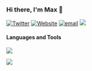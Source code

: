 ### Hi there, I'm **Max** 👋

[![Twitter](https://img.shields.io/badge/Twitter-000000?logo=twitter)](https://twitter.com/mahcks)
[![Website](https://img.shields.io/badge/Website-000000?logo=googlechrome)](https://mahcks.com)
[![email](https://img.shields.io/badge/Email%20Me-000000?logo=mailgun)](mailto:max@mahcks.com)
![](https://komarev.com/ghpvc/?username=mahcks&color=grey)

#### Languages and Tools
  <a>
    <img src="https://skillicons.dev/icons?i=go,javascript,typescript,react,nextjs,tailwind,gql,docker,mysql,mongodb,redis" />
  </a>
  
<br/>

![](https://github-readme-stats-9u3mrfn8z-mahcks.vercel.app/api?username=mahcks&show_icons=true&theme=dark)
